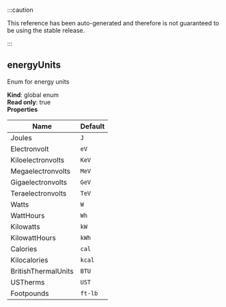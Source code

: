 
:::caution

This reference has been auto-generated and therefore is not guaranteed to be using the stable release.

:::

<a name="energyUnits"></a>

## energyUnits
Enum for energy units

**Kind**: global enum  
**Read only**: true  
**Properties**

| Name | Default |
| --- | --- |
| Joules | <code>J</code> | 
| Electronvolt | <code>eV</code> | 
| Kiloelectronvolts | <code>KeV</code> | 
| Megaelectronvolts | <code>MeV</code> | 
| Gigaelectronvolts | <code>GeV</code> | 
| Teraelectronvolts | <code>TeV</code> | 
| Watts | <code>W</code> | 
| WattHours | <code>Wh</code> | 
| Kilowatts | <code>kW</code> | 
| KilowattHours | <code>kWh</code> | 
| Calories | <code>cal</code> | 
| Kilocalories | <code>kcal</code> | 
| BritishThermalUnits | <code>BTU</code> | 
| USTherms | <code>UST</code> | 
| Footpounds | <code>ft-lb</code> | 


